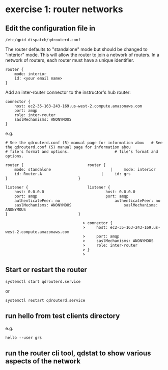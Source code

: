 # exercise 1: router networks

## Edit the configuration file in

```code
/etc/qpid-dispatch/qdrouterd.conf
```

The router defaults to "standalone" mode but should be changed to "interior" mode.  This will allow the router to join a
network of routers.  In a network of routers, each router must have a unique identifier.

```code
router {
    mode: interior
    id: <your email name>
}
```

Add an inter-router connector to the instructor's hub router:

```code
connector {
    host: ec2-35-163-243-169.us-west-2.compute.amazonaws.com
    port: amqp
    role: inter-router
    saslMechanisms: ANONYMOUS
}
```

e.g.

```code
# See the qdrouterd.conf (5) manual page for information abou	# See the qdrouterd.conf (5) manual page for information abou
# file's format and options.					# file's format and options.

router {							router {
    mode: standalone					      |	    mode: interior
    id: Router.A					      |	    id: grs
}								}

listener {							listener {
    host: 0.0.0.0						    host: 0.0.0.0
    port: amqp							    port: amqp
    authenticatePeer: no					    authenticatePeer: no
    saslMechanisms: ANONYMOUS					    saslMechanisms: ANONYMOUS
}								}

							      >	connector {
							      >	    host: ec2-35-163-243-169.us-west-2.compute.amazonaws.com
							      >	    port: amqp
							      >	    saslMechanisms: ANONYMOUS
							      >	    role: inter-router
							      >	}
							      >

```

## Start or restart the router

```code
systemctl start qdrouterd.service
```

or

```code
systemctl restart qdrouterd.service
```

## run hello from test clients directory

e.g.


```code
hello --user grs
```

## run the router cli tool, qdstat to show various aspects of the network


